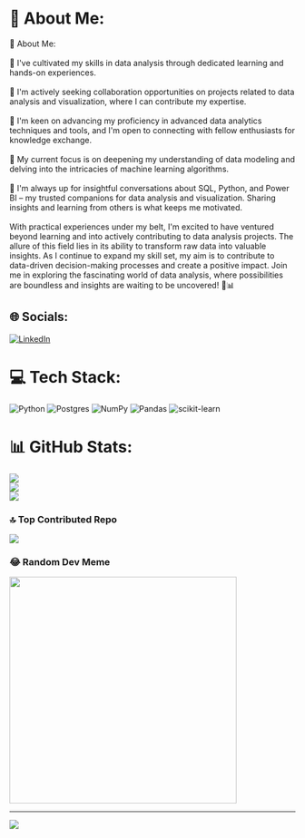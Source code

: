 # 💫 About Me:
💫 About Me:<br><br>🔭 I've cultivated my skills in data analysis through dedicated learning and hands-on experiences.<br><br>👯 I'm actively seeking collaboration opportunities on projects related to data analysis and visualization, where I can contribute my expertise.<br><br>🤝 I'm keen on advancing my proficiency in advanced data analytics techniques and tools, and I'm open to connecting with fellow enthusiasts for knowledge exchange.<br><br>🌱 My current focus is on deepening my understanding of data modeling and delving into the intricacies of machine learning algorithms.<br><br>💬 I'm always up for insightful conversations about SQL, Python, and Power BI – my trusted companions for data analysis and visualization. Sharing insights and learning from others is what keeps me motivated.<br><br>With practical experiences under my belt, I'm excited to have ventured beyond learning and into actively contributing to data analysis projects. The allure of this field lies in its ability to transform raw data into valuable insights. As I continue to expand my skill set, my aim is to contribute to data-driven decision-making processes and create a positive impact. Join me in exploring the fascinating world of data analysis, where possibilities are boundless and insights are waiting to be uncovered! 🚀📊


## 🌐 Socials:
[![LinkedIn](https://img.shields.io/badge/LinkedIn-%230077B5.svg?logo=linkedin&logoColor=white)](https://linkedin.com/in/https://www.linkedin.com/in/murat-t%C3%BCkel-a81814242/) 

# 💻 Tech Stack:
![Python](https://img.shields.io/badge/python-3670A0?style=for-the-badge&logo=python&logoColor=ffdd54) ![Postgres](https://img.shields.io/badge/postgres-%23316192.svg?style=for-the-badge&logo=postgresql&logoColor=white) ![NumPy](https://img.shields.io/badge/numpy-%23013243.svg?style=for-the-badge&logo=numpy&logoColor=white) ![Pandas](https://img.shields.io/badge/pandas-%23150458.svg?style=for-the-badge&logo=pandas&logoColor=white) ![scikit-learn](https://img.shields.io/badge/scikit--learn-%23F7931E.svg?style=for-the-badge&logo=scikit-learn&logoColor=white)
# 📊 GitHub Stats:
![](https://github-readme-stats.vercel.app/api?username=muratukel&theme=dark&hide_border=false&include_all_commits=false&count_private=false)<br/>
![](https://github-readme-streak-stats.herokuapp.com/?user=muratukel&theme=dark&hide_border=false)<br/>
![](https://github-readme-stats.vercel.app/api/top-langs/?username=muratukel&theme=dark&hide_border=false&include_all_commits=false&count_private=false&layout=compact)

### 🔝 Top Contributed Repo
![](https://github-contributor-stats.vercel.app/api?username=muratukel&limit=5&theme=dark&combine_all_yearly_contributions=true)

### 😂 Random Dev Meme
<img src='https://randommeme-five.vercel.app/' style="height: 400px;"/>

---
[![](https://visitcount.itsvg.in/api?id=muratukel&icon=0&color=0)](https://visitcount.itsvg.in)

<!-- Proudly created with GPRM ( https://gprm.itsvg.in ) -->

